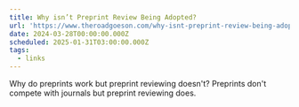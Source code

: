 ```yaml
---
title: Why isn’t Preprint Review Being Adopted?
url: 'https://www.theroadgoeson.com/why-isnt-preprint-review-being-adopted'
date: 2024-03-28T00:00:00.000Z
scheduled: 2025-01-31T03:00:00.000Z
tags:
  - links
---
```


Why do preprints work but preprint reviewing doesn't? Preprints don't compete with journals but preprint reviewing does.
